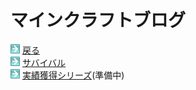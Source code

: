 # マインクラフトブログ

<html>
	<body>
		<img src="/../A301821D-EDD4-4194-96DB-E244DD3B5B57.gif" alt="">
		<a href="../">戻る</a><br />
		<img src="/../A301821D-EDD4-4194-96DB-E244DD3B5B57.gif" alt="">
		<a href="survival/">サバイバル</a><br/>
		<img src="/../A301821D-EDD4-4194-96DB-E244DD3B5B57.gif" alt="">
		<a href="">実績獲得シリーズ</a>(準備中)<br/>
	</body>
</html>
		
